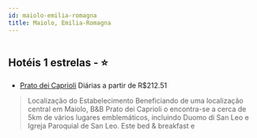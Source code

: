 ```yaml
---
id: maiolo-emilia-romagna
title: Maiolo, Emilia-Romagna
---
```


<center><img src="https://i.travelapi.com/hotels/21000000/20390000/20388200/20388194/01a24316_b.jpg" alt="" /></center>


## Hotéis 1 estrelas - ⭐️

-    [Prato dei Caprioli](https://www.hurb.com/hoteis/maiolo/prato-dei-caprioli-JNP-JP388386?cmp=18055) Diárias a partir de R$212.51
   > Localização do Estabelecimento Beneficiando de uma localização central em Maiolo, B&amp;B Prato dei Caprioli o encontra-se a cerca de 5km de vários lugares emblemáticos, incluindo Duomo di San Leo e Igreja Paroquial de San Leo.  Este bed &amp; breakfast e

